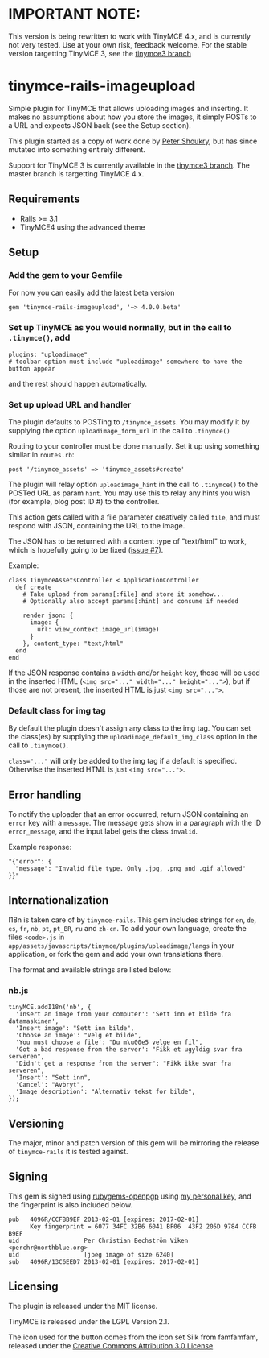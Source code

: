 # IMPORTANT NOTE:
This version is being rewritten to work with TinyMCE 4.x, and is
currently not very tested. Use at your own risk, feedback welcome. For the stable version targetting TinyMCE 3, see
the [tinymce3 branch](https://github.com/PerfectlyNormal/tinymce-rails-imageupload/tree/tinymce3)

# tinymce-rails-imageupload

Simple plugin for TinyMCE that allows uploading images and inserting.
It makes no assumptions about how you store the images, it simply POSTs to a
URL and expects JSON back (see the Setup section).

This plugin started as a copy of work done by [Peter Shoukry](http://77effects.com/),
but has since mutated into something entirely different.

Support for TinyMCE 3 is currently available in the [tinymce3 branch](https://github.com/PerfectlyNormal/tinymce-rails-imageupload/tree/tinymce3).
The master branch is targetting TinyMCE 4.x.


## Requirements

* Rails >= 3.1
* TinyMCE4 using the advanced theme

## Setup

### Add the gem to your Gemfile

For now you can easily add the latest beta version

    gem 'tinymce-rails-imageupload', '~> 4.0.0.beta'

### Set up TinyMCE as you would normally, but in the call to `.tinymce()`, add

    plugins: "uploadimage"
    # toolbar option must include "uploadimage" somewhere to have the button appear

and the rest should happen automatically.

### Set up upload URL and handler

The plugin defaults to POSTing to `/tinymce_assets`. You may modify it by
supplying the option `uploadimage_form_url` in the call to `.tinymce()`

Routing to your controller must be done manually.
Set it up using something similar in `routes.rb`:

    post '/tinymce_assets' => 'tinymce_assets#create'

The plugin will relay option `uploadimage_hint` in the call to `.tinymce()`
to the POSTed URL as param `hint`. You may use this to relay any hints
you wish (for example, blog post ID #) to the controller.

This action gets called with a file parameter creatively called `file`,
and must respond with JSON, containing the URL to the image.

The JSON has to be returned with a content type of "text/html" to work, which
is hopefully going to be fixed ([issue #7](https://github.com/PerfectlyNormal/tinymce-rails-imageupload/issues/7)).

Example:

    class TinymceAssetsController < ApplicationController
      def create
        # Take upload from params[:file] and store it somehow...
        # Optionally also accept params[:hint] and consume if needed

        render json: {
          image: {
            url: view_context.image_url(image)
          }
        }, content_type: "text/html"
      end
    end

If the JSON response contains a `width` and/or `height` key,
those will be used in the inserted HTML (`<img src="..." width="..." height="...">`),
but if those are not present, the inserted HTML is just `<img src="...">`.

### Default class for img tag

By default the plugin doesn't assign any class to the img tag.
You can set the class(es) by supplying the `uploadimage_default_img_class`
option in the call to `.tinymce()`.

`class="..."` will only be added to the img tag if a default is specified.
Otherwise the inserted HTML is just `<img src="...">`.

## Error handling

To notify the uploader that an error occurred, return JSON containing an
`error` key with a `message`. The message gets show in a paragraph with the
ID `error_message`, and the input label gets the class `invalid`.

Example response:

    "{"error": {
      "message": "Invalid file type. Only .jpg, .png and .gif allowed"
    }}"

## Internationalization

I18n is taken care of by `tinymce-rails`.
This gem includes strings for `en`, `de`, `es`, `fr`, `nb`, `pt`, `pt_BR`,
`ru` and `zh-cn`.
To add your own language, create the files `<code>.js` in
`app/assets/javascripts/tinymce/plugins/uploadimage/langs` in your
application, or fork the gem and add your own translations there.

The format and available strings are listed below:

### nb.js

    tinyMCE.addI18n('nb', {
      'Insert an image from your computer': 'Sett inn et bilde fra datamaskinen',
      'Insert image': "Sett inn bilde",
      'Choose an image': "Velg et bilde",
      'You must choose a file': "Du m\u00e5 velge en fil",
      'Got a bad response from the server': "Fikk et ugyldig svar fra serveren",
      "Didn't get a response from the server": "Fikk ikke svar fra serveren",
      'Insert': "Sett inn",
      'Cancel': "Avbryt",
      'Image description': "Alternativ tekst for bilde",
    });

## Versioning

The major, minor and patch version of this gem will be mirroring the
release of `tinymce-rails` it is tested against.

## Signing

This gem is signed using [rubygems-openpgp](https://github.com/grant-olson/rubygems-openpgp) using [my personal key](https://eastblue.org/blag/contact/), and the fingerprint is also included below.

    pub   4096R/CCFBB9EF 2013-02-01 [expires: 2017-02-01]
          Key fingerprint = 6077 34FC 32B6 6041 BF06  43F2 205D 9784 CCFB B9EF
    uid                  Per Christian Bechström Viken <perchr@northblue.org>
    uid                  [jpeg image of size 6240]
    sub   4096R/13C6EED7 2013-02-01 [expires: 2017-02-01]

## Licensing

The plugin is released under the MIT license.

TinyMCE is released under the LGPL Version 2.1.

The icon used for the button comes from the icon set Silk from famfamfam,
released under the [Creative Commons Attribution 3.0 License](http://creativecommons.org/licenses/by/3.0/)
